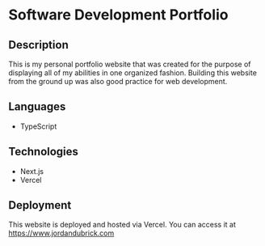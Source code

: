 # Software Development Portfolio

## Description

This is my personal portfolio website that was created for the purpose of displaying all of my abilities in one organized fashion. Building this website from the ground up was also good practice for web development.

## Languages

- TypeScript

## Technologies

- Next.js
- Vercel

## Deployment

This website is deployed and hosted via Vercel. You can access it at https://www.jordandubrick.com
